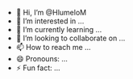 - 👋 Hi, I’m @HlumeloM
- 👀 I’m interested in ...
- 🌱 I’m currently learning ...
- 💞️ I’m looking to collaborate on ...
- 📫 How to reach me ...
- 😄 Pronouns: ...
- ⚡ Fun fact: ...

<!---
HlumeloM/HlumeloM is a ✨ special ✨ repository because its `README.md` (this file) appears on your GitHub profile.
You can click the Preview link to take a look at your changes.
--->
